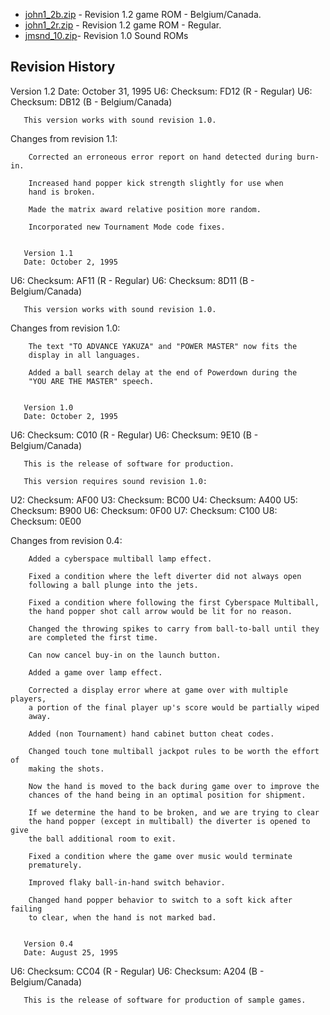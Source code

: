 - [john1_2b.zip](https://github.com/jteddy/Johnny-Mnemonic-Pinball/blob/main/ROMs/john1_2b.zip) - Revision 1.2 game ROM - Belgium/Canada.
- [john1_2r.zip](https://github.com/jteddy/Johnny-Mnemonic-Pinball/blob/main/ROMs/john1_2r.zip) - Revision 1.2 game ROM - Regular.
- [jmsnd_10.zip](https://github.com/jteddy/Johnny-Mnemonic-Pinball/blob/main/ROMs/jmsnd_10.zip)- Revision 1.0 Sound ROMs

## Revision History

Version 1.2
       Date: October 31, 1995
U6:    Checksum: FD12 (R - Regular)
U6:    Checksum: DB12 (B - Belgium/Canada)

       This version works with sound revision 1.0.

Changes from revision 1.1:

        Corrected an erroneous error report on hand detected during burn-in.
    
        Increased hand popper kick strength slightly for use when
        hand is broken.
    
        Made the matrix award relative position more random.
    
        Incorporated new Tournament Mode code fixes.


       Version 1.1
       Date: October 2, 1995
U6:    Checksum: AF11 (R - Regular)
U6:    Checksum: 8D11 (B - Belgium/Canada)

       This version works with sound revision 1.0.

Changes from revision 1.0:

        The text "TO ADVANCE YAKUZA" and "POWER MASTER" now fits the
        display in all languages.
    
        Added a ball search delay at the end of Powerdown during the
        "YOU ARE THE MASTER" speech.


       Version 1.0
       Date: October 2, 1995
U6:    Checksum: C010 (R - Regular)
U6:    Checksum: 9E10 (B - Belgium/Canada)

       This is the release of software for production.
    
       This version requires sound revision 1.0:

U2:    Checksum: AF00
U3:    Checksum: BC00
U4:    Checksum: A400
U5:    Checksum: B900
U6:    Checksum: 0F00
U7:    Checksum: C100
U8:    Checksum: 0E00

Changes from revision 0.4:

        Added a cyberspace multiball lamp effect.
    
        Fixed a condition where the left diverter did not always open
        following a ball plunge into the jets.
    
        Fixed a condition where following the first Cyberspace Multiball,
        the hand popper shot call arrow would be lit for no reason.
    
        Changed the throwing spikes to carry from ball-to-ball until they
        are completed the first time.
    
        Can now cancel buy-in on the launch button.
    
        Added a game over lamp effect.
    
        Corrected a display error where at game over with multiple players,
        a portion of the final player up's score would be partially wiped
        away.
    
        Added (non Tournament) hand cabinet button cheat codes. 
    
        Changed touch tone multiball jackpot rules to be worth the effort of
        making the shots.
    
        Now the hand is moved to the back during game over to improve the
        chances of the hand being in an optimal position for shipment.
    
        If we determine the hand to be broken, and we are trying to clear
        the hand popper (except in multiball) the diverter is opened to give
        the ball additional room to exit.
    
        Fixed a condition where the game over music would terminate
        prematurely.
    
        Improved flaky ball-in-hand switch behavior.
    
        Changed hand popper behavior to switch to a soft kick after failing
        to clear, when the hand is not marked bad.


       Version 0.4
       Date: August 25, 1995
U6:    Checksum: CC04 (R - Regular)
U6:    Checksum: A204 (B - Belgium/Canada)

       This is the release of software for production of sample games.
